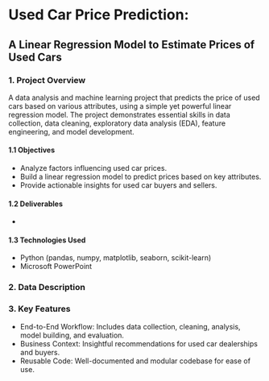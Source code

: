 # Used Car Price Prediction:
## A Linear Regression Model to Estimate Prices of Used Cars

### 1. Project Overview

A data analysis and machine learning project that predicts the price of used cars based on various attributes, using a simple yet powerful linear regression model. The project demonstrates essential skills in data collection, data cleaning, exploratory data analysis (EDA), feature engineering, and model development.

#### 1.1 Objectives
- Analyze factors influencing used car prices.
- Build a linear regression model to predict prices based on key attributes.
- Provide actionable insights for used car buyers and sellers.

#### 1.2 Deliverables
- 

#### 1.3 Technologies Used
- Python (pandas, numpy, matplotlib, seaborn, scikit-learn)
- Microsoft PowerPoint

### 2. Data Description







### 3. Key Features
- End-to-End Workflow: Includes data collection, cleaning, analysis, model building, and evaluation.
- Business Context: Insightful recommendations for used car dealerships and buyers.
- Reusable Code: Well-documented and modular codebase for ease of use.




